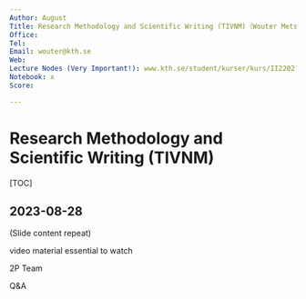 ```yaml
---
Author: August
Title: Research Methodology and Scientific Writing (TIVNM)（Wouter Metsola van der Wijngaart, et al.）
Office: 
Tel: 
Email: wouter@kth.se
Web: 
Lecture Nodes (Very Important!): www.kth.se/student/kurser/kurs/II2202?l=en
Notebook: x
Score: 

---
```


# Research Methodology and Scientific Writing (TIVNM)

[TOC]

## 2023-08-28

(Slide content repeat)

video material essential to watch

2P Team

Q&A